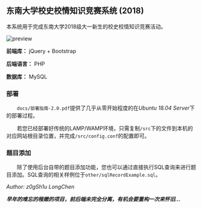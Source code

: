 ## 东南大学校史校情知识竞赛系统 (2018)

本系统用于完成东南大学2018级大一新生的校史校情知识竞赛活动。

![preview](https://s2.ax1x.com/2019/09/26/uuFE59.png)

**前端库：** jQuery + Bootstrap  

**后端语言：** PHP  

**数据库：** MySQL

### 部署

　　`docs/部署指南-2.0.pdf`提供了几乎从零开始程度的在*Ubuntu 18.04 Server*下的部署过程。  

　　若您已经部署好传统的LAMP/WAMP环境，只需复制`/src`下的文件到本机的对应网站根目录位置，并完成`/src/config.conf`的配置即可。

### 题目添加

　　除了使用后台自带的题目添加功能，您也可以通过直接执行SQL查询来进行题目添加。SQL查询的相关样例位于`other/sqlRecordExample.sql`。

*Author: z0gSh1u LongChen*

***早年的难忘的稚嫩的项目，前后端未完全分离，有机会要重构一次来怀旧...***
